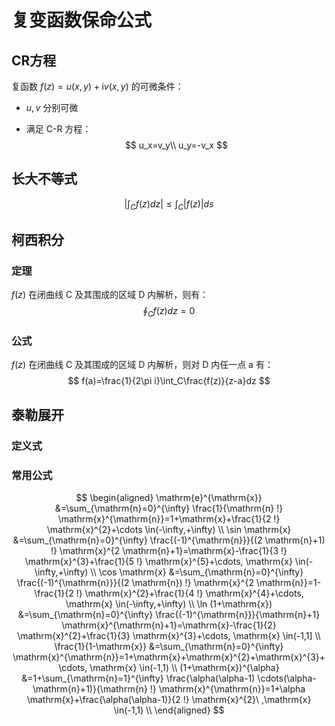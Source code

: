 # 复变函数保命公式

## CR方程

复函数 $f(z)=u(x,y)+\text{i}v(x,y)$ 的可微条件：

- $u,v$ 分别可微

- 满足 C-R 方程：
    $$
    u_x=v_y\\
    u_y=-v_x
    $$
    

## 长大不等式

$$
\Big|\int_Cf(z)dz\Big|\leq\int_C|f(z)|ds
$$

## 柯西积分

### 定理

$f(z)$ 在闭曲线 C 及其围成的区域 D 内解析，则有：
$$
\oint_Cf(z)dz=0
$$

### 公式

$f(z)$ 在闭曲线 C 及其围成的区域 D 内解析，则对 D 内任一点 a 有：
$$
f(a)=\frac{1}{2\pi i}\int_C\frac{f(z)}{z-a}dz
$$








## 泰勒展开

### 定义式



### 常用公式

$$
\begin{aligned}
\mathrm{e}^{\mathrm{x}} &=\sum_{\mathrm{n}=0}^{\infty} \frac{1}{\mathrm{n} !} \mathrm{x}^{\mathrm{n}}=1+\mathrm{x}+\frac{1}{2 !} \mathrm{x}^{2}+\cdots \in(-\infty,+\infty) \\
\sin \mathrm{x} &=\sum_{\mathrm{n}=0}^{\infty} \frac{(-1)^{\mathrm{n}}}{(2 \mathrm{n}+1) !} \mathrm{x}^{2 \mathrm{n}+1}=\mathrm{x}-\frac{1}{3 !} \mathrm{x}^{3}+\frac{1}{5 !} \mathrm{x}^{5}+\cdots, \mathrm{x} \in(-\infty,+\infty) \\
\cos \mathrm{x} &=\sum_{\mathrm{n}=0}^{\infty} \frac{(-1)^{\mathrm{n}}}{(2 \mathrm{n}) !} \mathrm{x}^{2 \mathrm{n}}=1-\frac{1}{2 !} \mathrm{x}^{2}+\frac{1}{4 !} \mathrm{x}^{4}+\cdots, \mathrm{x} \in(-\infty,+\infty) \\
\ln (1+\mathrm{x}) &=\sum_{\mathrm{n}=0}^{\infty} \frac{(-1)^{\mathrm{n}}}{\mathrm{n}+1} \mathrm{x}^{\mathrm{n}+1}=\mathrm{x}-\frac{1}{2} \mathrm{x}^{2}+\frac{1}{3} \mathrm{x}^{3}+\cdots, \mathrm{x} \in(-1,1] \\
\frac{1}{1-\mathrm{x}} &=\sum_{\mathrm{n}=0}^{\infty} \mathrm{x}^{\mathrm{n}}=1+\mathrm{x}+\mathrm{x}^{2}+\mathrm{x}^{3}+\cdots, \mathrm{x} \in(-1,1) \\
(1+\mathrm{x})^{\alpha} &=1+\sum_{\mathrm{n}=1}^{\infty} \frac{\alpha(\alpha-1) \cdots(\alpha-\mathrm{n}+1)}{\mathrm{n} !} \mathrm{x}^{\mathrm{n}}=1+\alpha \mathrm{x}+\frac{\alpha(\alpha-1)}{2 !} \mathrm{x}^{2}\ ,\mathrm{x} \in(-1,1) \\
\end{aligned}
$$


